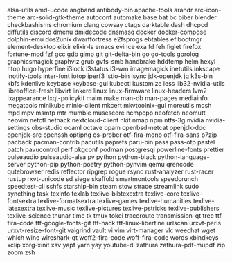 alsa-utils
amd-ucode
angband
antibody-bin
apache-tools
arandr
arc-icon-theme
arc-solid-gtk-theme
autoconf
automake
base
bat
bc
biber
blender
checkbashisms
chromium
clang
cowsay
ctags
darktable
dash
dhcpcd
diffutils
discord
dmenu
dmidecode
dnsmasq
docker
docker-compose
dolphin-emu
dos2unix
dwarffortress
e2fsprogs
ebtables
efibootmgr
element-desktop
elixir
elixir-ls
emacs
evince
exa
fd
feh
figlet
firefox
fortune-mod
fzf
gcc
gdb
gimp
git
git-delta-bin
go
go-tools
gprolog
graphicsmagick
graphviz
grub
gvfs-smb
handbrake
hddtemp
helm
hexyl
htop
hugo
hyperfine
i3lock
i3status
i3-wm
imagemagick
inetutils
inkscape
inotify-tools
inter-font
iotop
iperf3
istio-bin
isync
jdk-openjdk
jq
k3s-bin
kbfs
kdenlive
keybase
keybase-gui
kubectl
kustomize
less
lib32-nvidia-utils
libreoffice-fresh
libvirt
linkerd
linux
linux-firmware
linux-headers
lvm2
lxappearance
lxqt-policykit
maim
make
man-db
man-pages
mediainfo
megatools
minikube
minio-client
mkcert
mkvtoolnix-gui
moreutils
mosh
mpd
mpv
msmtp
mtr
mumble
musescore
ncmpcpp
neofetch
neomutt
neovim
netctl
nethack
nextcloud-client
nkit
nmap
npm
ntfs-3g
nvidia
nvidia-settings
obs-studio
ocaml
octave
opam
openbsd-netcat
openjdk-doc
openjdk-src
openssh
optipng
os-prober
otf-fira-mono
otf-fira-sans
p7zip
pacback
pacman-contrib
pacutils
paprefs
paru-bin
pass
pass-otp
pastel
patch
pavucontrol
perf
pkgconf
podman
postgresql
powerline-fonts
prettier
pulseaudio
pulseaudio-alsa
pv
python
python-black
python-language-server
python-pip
python-poetry
python-pynvim
qemu
qrencode
qutebrowser
redis
reflector
ripgrep
rogue
rsync
rust-analyzer
rust-racer
rustup
rxvt-unicode
sd
siege
skaffold
smartmontools
speedcrunch
speedtest-cli
sshfs
starship-bin
steam
stow
strace
streamlink
sudo
syncthing
task
texinfo
texlab
texlive-bibtexextra
texlive-core
texlive-fontsextra
texlive-formatsextra
texlive-games
texlive-humanities
texlive-latexextra
texlive-music
texlive-pictures
texlive-pstricks
texlive-publishers
texlive-science
thunar
time
tk
tmux
tokei
traceroute
transmission-qt
tree
ttf-fira-code
ttf-google-fonts-git
ttf-hack
ttf-linux-libertine
urlscan
urxvt-perls
urxvt-resize-font-git
valgrind
vault
vi
vim
virt-manager
vlc
weechat
wget
which
wine
wireshark-qt
woff2-fira-code
woff-fira-code
words
xbindkeys
xclip
xorg-xinit
xsv
yapf
yarn
yay
youtube-dl
zathura
zathura-pdf-mupdf
zip
zoom
zsh
